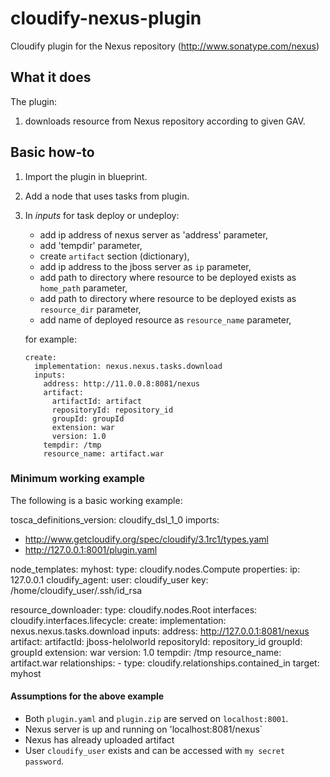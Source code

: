 cloudify-nexus-plugin
=====================

Cloudify plugin for the Nexus repository (http://www.sonatype.com/nexus)

What it does
------------

The plugin:

1.  downloads resource from Nexus repository according to given GAV.

Basic how-to
-----------

1.  Import the plugin in blueprint.

2.  Add a node that uses tasks from plugin.

3.  In *inputs* for task deploy or undeploy:
    *   add ip address of nexus server as 'address' parameter,
    *   add 'tempdir' parameter,
    *   create `artifact` section (dictionary),
    *   add ip address to the jboss server as `ip` parameter,
    *   add path to directory where resource to be deployed exists as `home_path` parameter,
    *   add path to directory where resource to be deployed exists as `resource_dir` parameter,
    *   add name of deployed resource as `resource_name` parameter,

    for example:

        create: 
          implementation: nexus.nexus.tasks.download
          inputs:
            address: http://11.0.0.8:8081/nexus
            artifact:
              artifactId: artifact
              repositoryId: repository_id
              groupId: groupId
              extension: war
              version: 1.0
            tempdir: /tmp
            resource_name: artifact.war

### Minimum working example ###

The following is a basic working example:

tosca_definitions_version: cloudify_dsl_1_0
imports:
  - http://www.getcloudify.org/spec/cloudify/3.1rc1/types.yaml
  - http://127.0.0.1:8001/plugin.yaml

node_templates:
  myhost:
    type: cloudify.nodes.Compute
    properties:
      ip: 127.0.0.1
      cloudify_agent:
        user: cloudify_user
        key: /home/cloudify_user/.ssh/id_rsa

  resource_downloader:
    type: cloudify.nodes.Root
    interfaces:
      cloudify.interfaces.lifecycle:
        create: 
          implementation: nexus.nexus.tasks.download
          inputs:
            address: http://127.0.0.1:8081/nexus
            artifact:
              artifactId: jboss-helolworld
              repositoryId: repository_id
              groupId: groupId
              extension: war
              version: 1.0
            tempdir: /tmp
            resource_name: artifact.war
    relationships:
      - type: cloudify.relationships.contained_in
        target: myhost

#### Assumptions for the above example ####

*   Both `plugin.yaml` and `plugin.zip` are served on `localhost:8001`.
*   Nexus server is up and running on 'localhost:8081/nexus`
*   Nexus has already uploaded artifact 
*   User `cloudify_user` exists and can be accessed with
    `my secret password`.


